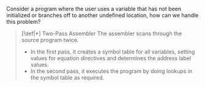 Consider a program where the user uses a variable that has not been initialized or branches off to another undefined location, how can we handle this problem?

>[!def|*] Two-Pass Assembler
>The assembler scans through the source program twice.
> - In the first pass, it creates a symbol table for all variables, setting values for equation directives and determines the address label values.
> - In the second pass, it executes the program by doing lookups in the symbol table as required.

